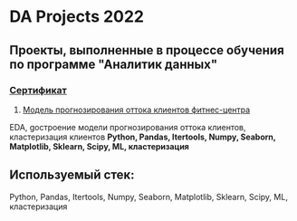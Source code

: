 # DA Projects 2022 

## Проекты, выполненные в процессе обучения по программе "Аналитик данных"
### [Сертификат](https://disk.yandex.ru/i/nKMil6JYsgKkTA) 

1. [Модель прогнозирования оттока клиентов фитнес-центра](https://github.com/Soffee99/DA_Projects_2022/tree/main/%D0%9C%D0%BE%D0%B4%D0%B5%D0%BB%D1%8C%20%D0%BF%D1%80%D0%BE%D0%B3%D0%BD%D0%BE%D0%B7%D0%B8%D1%80%D0%BE%D0%B2%D0%B0%D0%BD%D0%B8%D1%8F%20%D0%BE%D1%82%D1%82%D0%BE%D0%BA%D0%B0%20%D0%BA%D0%BB%D0%B8%D0%B5%D0%BD%D1%82%D0%BE%D0%B2)

EDA, gостроение модели прогнозирования оттока клиентов, кластеризация клиентов
**Python, Pandas, Itertools, Numpy, Seaborn, Matplotlib, Sklearn, Scipy, ML, кластеризация**

## Используемый стек: 
Python, Pandas, Itertools, Numpy, Seaborn, Matplotlib, Sklearn, Scipy, ML, кластеризация
